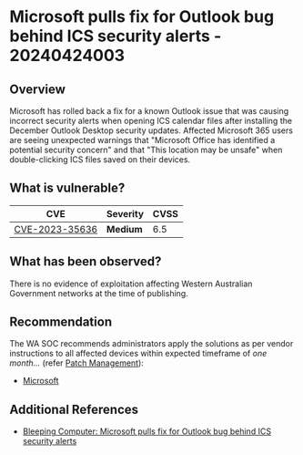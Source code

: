 # Microsoft pulls fix for Outlook bug behind ICS security alerts - 20240424003

## Overview

Microsoft has rolled back a fix for a known Outlook issue that was causing incorrect security alerts when opening ICS calendar files after installing the December Outlook Desktop security updates. Affected Microsoft 365 users are seeing unexpected warnings that "Microsoft Office has identified a potential security concern" and that "This location may be unsafe" when double-clicking ICS files saved on their devices.

## What is vulnerable?

| CVE                                                               | Severity   | CVSS |
| ----------------------------------------------------------------- | ---------- | ---- |
| [CVE-2023-35636](https://nvd.nist.gov/vuln/detail/CVE-2023-35636) | **Medium** | 6.5  |

## What has been observed?

There is no evidence of exploitation affecting Western Australian Government networks at the time of publishing.

## Recommendation

The WA SOC recommends administrators apply the solutions as per vendor instructions to all affected devices within expected timeframe of *one month...* (refer [Patch Management](../guidelines/patch-management.md)):

- [Microsoft](https://msrc.microsoft.com/update-guide/vulnerability/CVE-2023-35636)

## Additional References

- [Bleeping Computer: Microsoft pulls fix for Outlook bug behind ICS security alerts](https://www.bleepingcomputer.com/news/microsoft/microsoft-pulls-fix-for-outlook-bug-unexpected-ICS-warnings-after-December-security-updates/)
